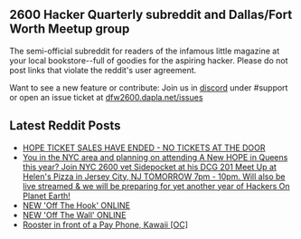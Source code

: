 ## 2600 Hacker Quarterly subreddit and Dallas/Fort Worth Meetup group
The semi-official subreddit for readers of the infamous little magazine at your local bookstore--full of goodies for the aspiring hacker. Please do not post links that violate the reddit's user agreement.

Want to see a new feature or contribute: 
Join us in [discord](https://dfw2600.dapla.net/chat) under #support or open an issue ticket at [dfw2600.dapla.net/issues](https://dfw2600.dapla.net/issues)

## Latest Reddit Posts
<!-- BLOG-POST-LIST:START -->
- [HOPE TICKET SALES HAVE ENDED - NO TICKETS AT THE DOOR](https://2600.com/content/hope-ticket-sales-have-ended-no-tickets-door)
- [You in the NYC area and planning on attending A New HOPE in Queens this year? Join NYC 2600 vet Sidepocket at his DCG 201 Meet Up at Helen's Pizza in Jersey City, NJ TOMORROW 7pm - 10pm. Will also be live streamed & we will be preparing for yet another year of Hackers On Planet Earth!](https://www.reddit.com/r/2600/comments/vz8xpe/you_in_the_nyc_area_and_planning_on_attending_a/)
- [NEW 'Off The Hook' ONLINE](https://2600.com/hook/13-07-2022)
- [NEW 'Off The Wall' ONLINE](https://2600.com/wall/12-07-2022)
- [Rooster in front of a Pay Phone, Kawaii [OC]](https://www.reddit.com/r/2600/comments/vwqphu/rooster_in_front_of_a_pay_phone_kawaii_oc/)
<!-- BLOG-POST-LIST:END -->

